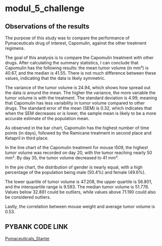 # modul_5_challenge

## Observations of the results

The purpose of this study was to compare the performance of Pymaceuticals drug of interest, Capomulin, against the other treatment regimens.

The goal of this analysis is to compare the Capomulin treatment with other drugs. After calculating the summary statistics, I can conclude that Capomulin has the following results: the mean tumor volume (in mm³) is 40.67, and the median is 41.55. There is not much difference between these values, indicating that the data is likely symmetric.

The variance of the tumor volume is 24.94, which shows how spread out the data is around the mean. The higher the variance, the more variable the tumor volume is with the treatment. The standard deviation is 4.99, meaning that Capomulin has less variability in tumor volume compared to other drugs. The standard error of the mean (SEM) is 0.32, which indicates that when the SEM decreases or is lower, the sample mean is likely to be a more accurate estimate of the population mean.

As observed in the bar chart, Capomulin has the highest number of time points (in days), followed by the Ramicane treatment in second place and Ketapril in third place.

In the line chart of the Capomulin treatment for mouse I509, the highest tumor volume was recorded on day 20, with the tumor reaching nearly 50 mm³. By day 35, the tumor volume decreased to 41 mm³.

In the pie chart, the distribution of gender is nearly equal, with a high percentage of the population being male (50.4%) and female (49.6%).

The lower quartile of tumor volume is 47.208, the upper quartile is 56.801, and the interquartile range is 9.593. The median tumor volume is 51.776. Values below 32.881 could be outliers, while values above 71.190 could also be considered outliers.

Lastly, the correlation between mouse weight and average tumor volume is 0.53.

## PYBANK CODE LINK
[Pymaceuticals_Starter](pymaceuticals_starter.ipynb)